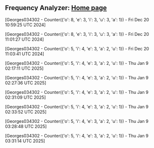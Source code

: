 
## Frequency Analyzer: <a href="https://georges034302.github.io/ppc-tester-action/"> Home page</a>

[Georges034302 - Counter({'o': 8, 'e': 3, 'i': 3, 'u': 3, 'a': 1}) - Fri Dec 20 10:59:25 UTC 2024]

[Georges034302 - Counter({'o': 8, 'e': 3, 'i': 3, 'u': 3, 'a': 1}) - Fri Dec 20 11:01:27 UTC 2024]

[Georges034302 - Counter({'o': 5, 'i': 4, 'e': 3, 'a': 2, 'u': 1}) - Fri Dec 20 11:03:41 UTC 2024]

[Georges034302 - Counter({'o': 5, 'i': 4, 'e': 3, 'a': 2, 'u': 1}) - Thu Jan  9 02:17:11 UTC 2025]

[Georges034302 - Counter({'o': 5, 'i': 4, 'e': 3, 'a': 2, 'u': 1}) - Thu Jan  9 02:27:36 UTC 2025]

[Georges034302 - Counter({'o': 5, 'i': 4, 'e': 3, 'a': 2, 'u': 1}) - Thu Jan  9 02:31:09 UTC 2025]

[Georges034302 - Counter({'o': 5, 'i': 4, 'e': 3, 'a': 2, 'u': 1}) - Thu Jan  9 02:33:52 UTC 2025]

[Georges034302 - Counter({'o': 5, 'i': 4, 'e': 3, 'a': 2, 'u': 1}) - Thu Jan  9 03:28:48 UTC 2025]

[Georges034302 - Counter({'o': 5, 'i': 4, 'e': 3, 'a': 2, 'u': 1}) - Thu Jan  9 03:31:14 UTC 2025]
